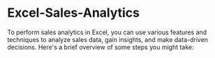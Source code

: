 # Excel-Sales-Analytics
To perform sales analytics in Excel, you can use various features and techniques to analyze sales data, gain insights, and make data-driven decisions. Here's a brief overview of some steps you might take:
